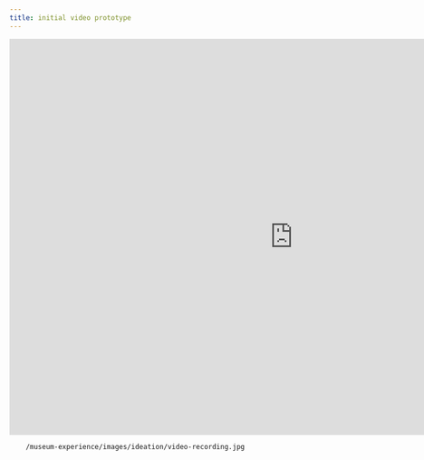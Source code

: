 ```yaml
---
title: initial video prototype
---
```


<iframe width="1000" height="700" src="https://www.youtube.com/embed/wmY6SomfXZg" frameborder="0" allow="accelerometer; autoplay; encrypted-media; gyroscope; picture-in-picture" allowfullscreen></iframe>


        /museum-experience/images/ideation/video-recording.jpg
      
